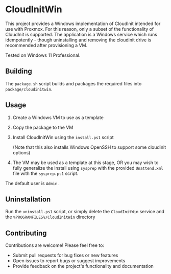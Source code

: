 # CloudInitWin

This project provides a Windows implementation of CloudInit intended for use with Proxmox. For this reason, only a subset of the functionality of CloudInit is supported.
The application is a Windows service which runs idempotently - though uninstalling and removing the cloudinit drive is recommended after provisioning a VM.

Tested on Windows 11 Professional.

## Building

The `package.sh` script builds and packages the required files into `package/cloudinitwin`.

## Usage

1. Create a Windows VM to use as a template
1. Copy the package to the VM
1. Install CloudInitWin using the `install.ps1` script

    (Note that this also installs Windows OpenSSH to support some cloudinit options)

1. The VM may be used as a template at this stage, OR you may wish to fully generalize the install using `sysprep` with the provided `Unattend.xml` file with the `sysprep.ps1` script.

The default user is `Admin`.

## Uninstallation

Run the `uninstall.ps1` script, or simply delete the `CloudInitWin` service and the `%PROGRAMFILES%/CloudInitWin` directory

## Contributing

Contributions are welcome! Please feel free to:

- Submit pull requests for bug fixes or new features
- Open issues to report bugs or suggest improvements
- Provide feedback on the project's functionality and documentation